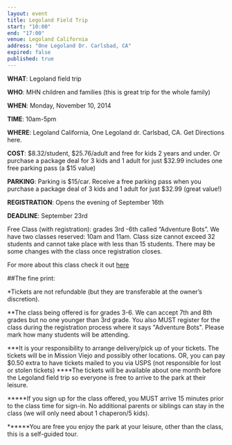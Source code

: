 ```yaml
---
layout: event
title: Legoland Field Trip
start: "10:00"
end: "17:00"
venue: Legoland California
address: "One Legoland Dr. Carlsbad, CA"
expired: false
published: true
---
```


**WHAT**: Legoland field trip

**WHO**: MHN children and families (this is great trip for the whole family)

**WHEN**: Monday, November 10, 2014

**TIME**: 10am-5pm

**WHERE**: Legoland California, One Legoland dr. Carlsbad, CA. Get Directions here.

**COST**: $8.32/student, $25.76/adult and free for kids 2 years and under. Or purchase a package deal for 3 kids and 1 adult for just $32.99 includes one free parking pass (a $15 value)

**PARKING**: Parking is $15/car. Receive a free parking pass when you purchase a package deal of 3 kids and 1 adult for just $32.99 (great value!)

**REGISTRATION**: Opens the evening of September 16th

**DEADLINE**: September 23rd

Free Class (with registration): grades 3rd -6th called “Adventure Bots”. We have two classes reserved: 10am and 11am. Class size cannot exceed 32 students and cannot take place with less than 15 students. There may be some changes with the class once registration closes.

For more about this class check it out [here](http://california.legoland.com/en/tickets/groups/education_programs/)

##The fine print:

\*Tickets are not refundable (but they are transferable at the owner’s discretion).

\*\*The class being offered is for grades 3-6. We can accept 7th and 8th grades but no one younger than 3rd grade. You also MUST register for the class during the registration process where it says "Adventure Bots". Please mark how many students will be attending.

\*\*\*It is your responsibility to arrange delivery/pick up of your tickets. The tickets will be in Mission Viejo and possibly other locations. OR, you can pay $0.50 extra to have tickets mailed to you via USPS (not responsible for lost or stolen tickets)
\*\*\*\*The tickets will be available about one month before the Legoland field trip so everyone is free to arrive to the park at their leisure.

\*\*\*\*\*If you sign up for the class offered, you MUST arrive 15 minutes prior to the class time for sign-in. No additional parents or siblings can stay in the class (we will only need about 1 chaperon/5 kids).

\*\*\*\*\*\*You are free you enjoy the park at your leisure, other than the class, this is a self-guided tour.

<script type="text/javascript" src="http://form.jotformpro.com/jsform/42565880420960"></script>
